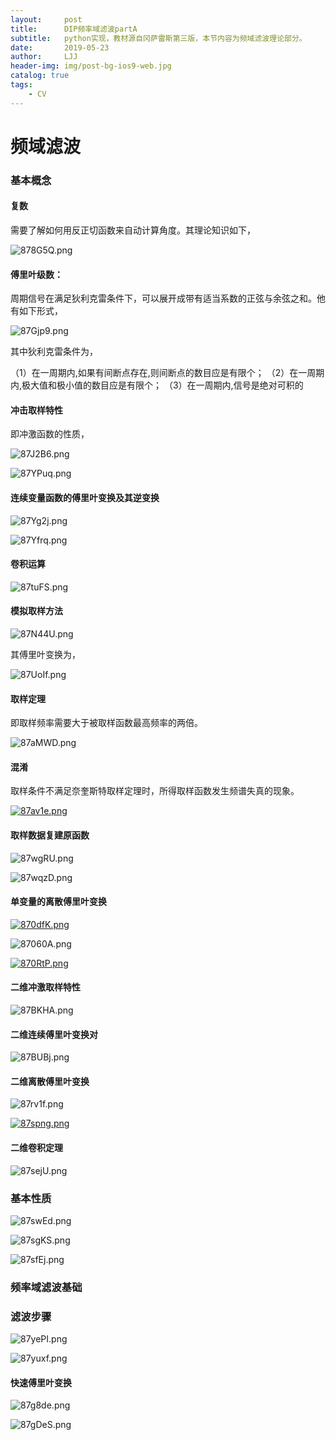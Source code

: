 ```yaml
---
layout:     post
title:      DIP频率域滤波partA
subtitle:   python实现，教材源自冈萨雷斯第三版，本节内容为频域滤波理论部分。
date:       2019-05-23
author:     LJJ
header-img: img/post-bg-ios9-web.jpg
catalog: true
tags:
    - CV
---
```


# 频域滤波

### 基本概念

#### 复数

需要了解如何用反正切函数来自动计算角度。其理论知识如下，

![878G5Q.png](https://s1.ax1x.com/2020/03/23/878G5Q.png)

#### 傅里叶级数：

周期信号在满足狄利克雷条件下，可以展开成带有适当系数的正弦与余弦之和。他有如下形式，

![87Gjp9.png](https://s1.ax1x.com/2020/03/23/87Gjp9.png)

其中狄利克雷条件为，

（1）在一周期内,如果有间断点存在,则间断点的数目应是有限个；
（2）在一周期内,极大值和极小值的数目应是有限个；
（3）在一周期内,信号是绝对可积的

#### 冲击取样特性

即冲激函数的性质，

![87J2B6.png](https://s1.ax1x.com/2020/03/23/87J2B6.png)

![87YPuq.png](https://s1.ax1x.com/2020/03/23/87YPuq.png)

#### 连续变量函数的傅里叶变换及其逆变换

![87Yg2j.png](https://s1.ax1x.com/2020/03/23/87Yg2j.png)

![87Yfrq.png](https://s1.ax1x.com/2020/03/23/87Yfrq.png)

#### 卷积运算

![87tuFS.png](https://s1.ax1x.com/2020/03/23/87tuFS.png)

#### 模拟取样方法

![87N44U.png](https://s1.ax1x.com/2020/03/23/87N44U.png)

其傅里叶变换为，

![87UoIf.png](https://s1.ax1x.com/2020/03/23/87UoIf.png)

#### 取样定理

即取样频率需要大于被取样函数最高频率的两倍。

![87aMWD.png](https://s1.ax1x.com/2020/03/23/87aMWD.png)

#### 混淆

取样条件不满足奈奎斯特取样定理时，所得取样函数发生频谱失真的现象。

[![87av1e.png](https://s1.ax1x.com/2020/03/23/87av1e.png)](https://imgchr.com/i/87av1e)

#### 取样数据复建原函数

![87wgRU.png](https://s1.ax1x.com/2020/03/23/87wgRU.png)

![87wqzD.png](https://s1.ax1x.com/2020/03/23/87wqzD.png)

#### 单变量的离散傅里叶变换

[![870dfK.png](https://s1.ax1x.com/2020/03/23/870dfK.png)](https://imgchr.com/i/870dfK)

![87060A.png](https://s1.ax1x.com/2020/03/23/87060A.png)

[![870RtP.png](https://s1.ax1x.com/2020/03/23/870RtP.png)](https://imgchr.com/i/870RtP)

#### 二维冲激取样特性

![87BKHA.png](https://s1.ax1x.com/2020/03/23/87BKHA.png)

#### 二维连续傅里叶变换对

![87BUBj.png](https://s1.ax1x.com/2020/03/23/87BUBj.png)

#### 二维离散傅里叶变换

![87rv1f.png](https://s1.ax1x.com/2020/03/23/87rv1f.png)

[![87spng.png](https://s1.ax1x.com/2020/03/23/87spng.png)](https://imgchr.com/i/87spng)

#### 二维卷积定理

![87sejU.png](https://s1.ax1x.com/2020/03/23/87sejU.png)

### 基本性质

![87swEd.png](https://s1.ax1x.com/2020/03/23/87swEd.png)

![87sgKS.png](https://s1.ax1x.com/2020/03/23/87sgKS.png)

![87sfEj.png](https://s1.ax1x.com/2020/03/23/87sfEj.png)

### 频率域滤波基础

### 滤波步骤

![87yePI.png](https://s1.ax1x.com/2020/03/23/87yePI.png)

![87yuxf.png](https://s1.ax1x.com/2020/03/23/87yuxf.png)

#### 快速傅里叶变换

![87g8de.png](https://s1.ax1x.com/2020/03/23/87g8de.png)

![87gDeS.png](https://s1.ax1x.com/2020/03/23/87gDeS.png)